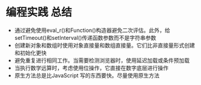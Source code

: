 # 编程实践 总结
- 通过避免使用eval_r()和Function()构造器避免二次评估。此外，给setTimeout()和setInterval()传递函数参数而不是字符串参数
- 创建新对象和数组时使用对象直接量和数组直接量。它们比非直接量形式创建和初始化更快
- 避免重复进行相同工作。当需要检测浏览器时，使用延迟加载或条件预加载
- 当执行数学远算时，考虑使用位操作，它直接在数字底层进行操作
- 原生方法总是比JavaScript 写的东西要快。尽量使用原生方法

